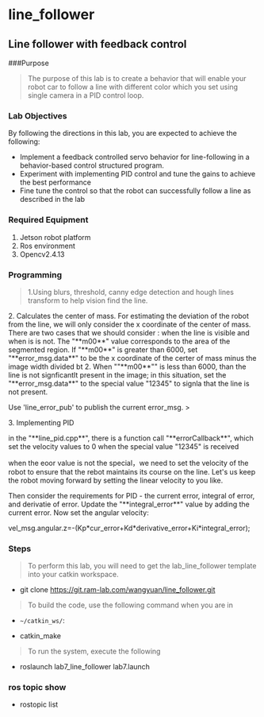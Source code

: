 # line_follower

## Line follower with feedback control
###Purpose
>The purpose of this lab is to create a behavior that will enable your
robot car to follow a line with different color which you set using single
camera in a PID control loop.

### Lab Objectives
By following the directions in this lab, you are expected to achieve
the following:
 
 - Implement a feedback controlled servo behavior for line-following
 in a behavior-based control structured program.
 - Experiment with implementing PID control and tune the gains to
achieve the best performance
 - Fine tune the control so that the robot can successfully follow a
line as described in the lab

### Required Equipment
1. Jetson robot platform
2. Ros environment
3. Opencv2.4.13

### Programming
>1.Using blurs, threshold, canny edge detection and hough lines
transform to help vision find the line.
<p>2. Calculates the center of mass. For estimating the deviation of
the robot from the line, we will only consider the x coordinate
of the center of mass. There are two cases that we should consider : when the line is visible and when is is not. The "**m00**" value corresponds to the area of the segmented region. If "**m00**" is greater than 6000, set "**error_msg.data**" to be the x coordinate of the certer of mass minus the image width divided bt 2. When ""**m00**"" is less than 6000, than the line is not signficantlt present in the image; in this situation, set the "**error_msg.data**" to the special value "12345" to signla that the line is not present.
<p>Use 'line_error_pub' to publish the current error_msg.
><p> 3. Implementing PID
 </p> in the "**line_pid.cpp**", there is a function call "**errorCallback**", which set the velocity values to 0 when the special value "12345" is received
<p> when the eoor value is not the special，we need to set the velocity of the robot to ensure that the rebot maintains its course on the line. Let's us keep the robot moving forward by setting the linear velocity to you like.
<p> Then consider the requirements for PID - the current error, integral of error, and derivatie of error. Update the "**integral_error**" value by adding the current error. Now set the angular velocity:
<p> vel_msg.angular.z=-(Kp*cur_error+Kd*derivative_error+Ki*integral_error);

### Steps
>To perform this lab, you will need to get the lab_line_follower template into your catkin workspace.

- git clone https://git.ram-lab.com/wangyuan/line_follower.git

>To build the code, use the following command when you are in

- `~/catkin_ws/`:

- catkin_make

> To run the system, execute the following

- roslaunch lab7_line_follower lab7.launch

### ros topic show
- rostopic list
